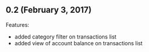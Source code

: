 ## 0.2 (February 3, 2017)

Features:

  - added category filter on transactions list
  - added view of account balance on transactions list